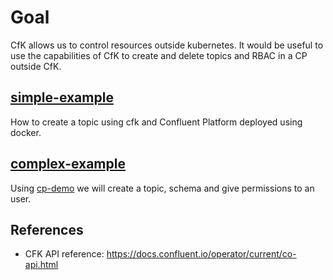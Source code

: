 
# Goal

CfK allows us to control resources outside kubernetes. It would be useful to use the capabilities of CfK to create and delete topics and RBAC in a CP outside CfK.

## [simple-example](simple-example/)

How to create a topic using cfk and Confluent Platform deployed using docker.

## [complex-example](complex-example/)

Using [cp-demo](https://docs.confluent.io/platform/current/tutorials/cp-demo/docs/overview.html) we will create a topic, schema and give permissions to an user.

## References

* CFK API reference: https://docs.confluent.io/operator/current/co-api.html